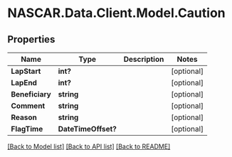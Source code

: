 # NASCAR.Data.Client.Model.Caution
## Properties

Name | Type | Description | Notes
------------ | ------------- | ------------- | -------------
**LapStart** | **int?** |  | [optional] 
**LapEnd** | **int?** |  | [optional] 
**Beneficiary** | **string** |  | [optional] 
**Comment** | **string** |  | [optional] 
**Reason** | **string** |  | [optional] 
**FlagTime** | **DateTimeOffset?** |  | [optional] 

[[Back to Model list]](../README.md#documentation-for-models) [[Back to API list]](../README.md#documentation-for-api-endpoints) [[Back to README]](../README.md)


